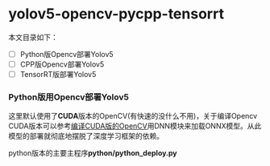 # yolov5-opencv-pycpp-tensorrt

本文目录如下：

- [ ] Python版Opencv部署Yolov5
- [ ] CPP版Opencv部署Yolov5
- [ ] TensorRT版部署Yolov5

### Python版用Opencv部署Yolov5

这里默认使用了**CUDA**版本的OpenCV(有快速的没什么不用)，关于编译Opencv CUDA版本可以参考[编译CUDA版的OpenCV](https://www.jianshu.com/p/2ec17797a924)用DNN模块来加载ONNX模型。从此模型的部署就彻底地摆脱了深度学习框架的依赖。

python版本的主要主程序**python/python_deploy.py**

